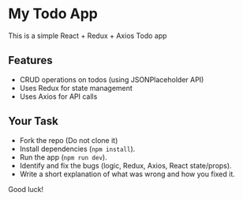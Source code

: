 # My Todo App

This is a simple React + Redux + Axios Todo app 

## Features
- CRUD operations on todos (using JSONPlaceholder API)
- Uses Redux for state management
- Uses Axios for API calls

## Your Task
- Fork the repo (Do not clone it)
- Install dependencies (`npm install`).
- Run the app (`npm run dev`).
- Identify and fix the bugs (logic, Redux, Axios, React state/props).
- Write a short explanation of what was wrong and how you fixed it.

Good luck!
